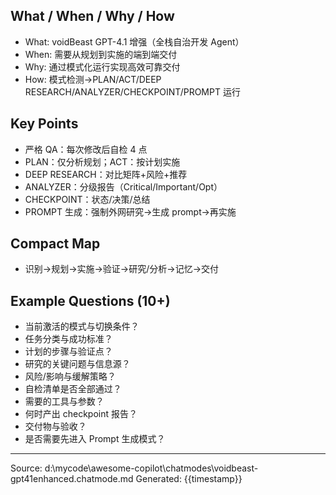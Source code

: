 ## What / When / Why / How

- What: voidBeast GPT-4.1 增强（全栈自治开发 Agent）
- When: 需要从规划到实施的端到端交付
- Why: 通过模式化运行实现高效可靠交付
- How: 模式检测→PLAN/ACT/DEEP RESEARCH/ANALYZER/CHECKPOINT/PROMPT 运行

## Key Points

- 严格 QA：每次修改后自检 4 点
- PLAN：仅分析规划；ACT：按计划实施
- DEEP RESEARCH：对比矩阵+风险+推荐
- ANALYZER：分级报告（Critical/Important/Opt）
- CHECKPOINT：状态/决策/总结
- PROMPT 生成：强制外网研究→生成 prompt→再实施

## Compact Map

- 识别→规划→实施→验证→研究/分析→记忆→交付

## Example Questions (10+)

- 当前激活的模式与切换条件？
- 任务分类与成功标准？
- 计划的步骤与验证点？
- 研究的关键问题与信息源？
- 风险/影响与缓解策略？
- 自检清单是否全部通过？
- 需要的工具与参数？
- 何时产出 checkpoint 报告？
- 交付物与验收？
- 是否需要先进入 Prompt 生成模式？

---
Source: d:\mycode\awesome-copilot\chatmodes\voidbeast-gpt41enhanced.chatmode.md
Generated: {{timestamp}}
